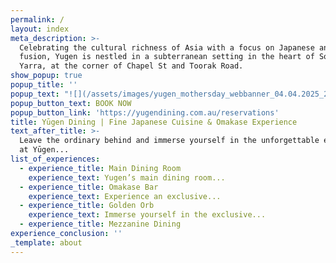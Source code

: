 ```yaml
---
permalink: /
layout: index
meta_description: >-
  Celebrating the cultural richness of Asia with a focus on Japanese and Asian
  fusion, Yugen is nestled in a subterranean setting in the heart of South
  Yarra, at the corner of Chapel St and Toorak Road.
show_popup: true
popup_title: ''
popup_text: "![](/assets/images/yugen_mothersday_webbanner_04.04.2025_2.gif)\n\nThis Mother’s Day, we’re excited to offer exclusive lunch reservations, alongside our dinner service to treat her to a dining experience like no other.\_\n"
popup_button_text: BOOK NOW
popup_button_link: 'https://yugendining.com.au/reservations'
title: Yūgen Dining | Fine Japanese Cuisine & Omakase Experience
text_after_title: >-
  Leave the ordinary behind and immerse yourself in the unforgettable experience
  at Yūgen...
list_of_experiences:
  - experience_title: Main Dining Room
    experience_text: Yugen’s main dining room...
  - experience_title: Omakase Bar
    experience_text: Experience an exclusive...
  - experience_title: Golden Orb
    experience_text: Immerse yourself in the exclusive...
  - experience_title: Mezzanine Dining
experience_conclusion: ''
_template: about
---
```


